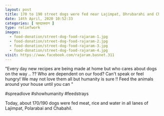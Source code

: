 ```yaml
---
layout: post
title: 170 to 190 street dogs were fed near Lajimpat, Dhrubarahi and Chahabil
date: 14th April, 2020 10:52:33
categories: [ खाद्यान्नदान ]
type: reliefwork
images:
  - food-donation/street-dog-food-rajaram-1.jpg
  - food-donation/street-dog-food-rajaram-2.jpg
  - food-donation/street-dog-food-rajaram-3.jpg
  - food-donation/street-dog-food-rajaram-4.jpg
visit: https://www.facebook.com/rajaram.basnet.311
---
```


"Every day new recipes are being made at home but who cares about dogs on the way .. ?? Who are dependent on our food? Can't speak or feel hungry! We may not love them all but humanity is sure !! Feed the animals around your house until you can "

#spreadlove #showhumanity #feedstrays

Today, about 170/190 dogs were fed meat, rice and water in all lanes of Lajimpat, Polarabai and Chabahil.

